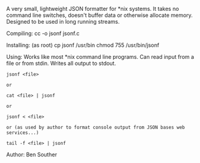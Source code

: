 
A very small, lightweight JSON formatter for *nix systems.
It takes no command line switches, doesn't buffer data or otherwise allocate memory.
Designed to be used in long running streams.



Compiling:
    cc -o jsonf jsonf.c

Installing:
    (as root)
    cp jsonf /usr/bin
    chmod 755 /usr/bin/jsonf

Using:
    Works like most *nix command line programs.
    Can read input from a file or from stdin.
    Writes all output to stdout.

    jsonf <file>

    or

    cat <file> | jsonf

    or 
 
    jsonf < <file>

    or (as used by author to format console output from JSON bases web services...)
  
    tail -f <file> | jsonf
    
    

Author: Ben Souther
